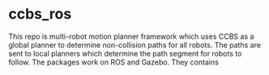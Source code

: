# ccbs_ros
This repo is multi-robot motion planner framework which uses CCBS as a global planner to determine non-collision paths for all robots. The paths are sent to local planners which determine the path segment for robots to follow. The packages work on ROS and Gazebo. They contains
